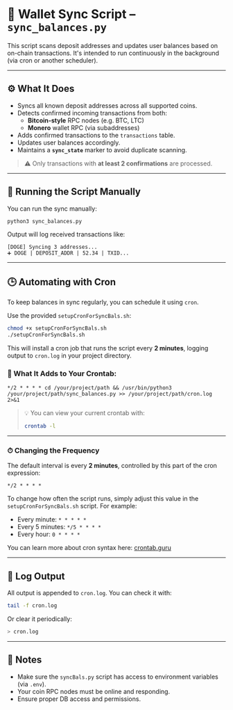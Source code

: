 # 🔄 Wallet Sync Script – `sync_balances.py`

This script scans deposit addresses and updates user balances based on on-chain transactions. It's intended to run continuously in the background (via cron or another scheduler).

---

## ⚙️ What It Does

- Syncs all known deposit addresses across all supported coins.
- Detects confirmed incoming transactions from both:
  - **Bitcoin-style** RPC nodes (e.g. BTC, LTC)
  - **Monero** wallet RPC (via subaddresses)
- Adds confirmed transactions to the `transactions` table.
- Updates user balances accordingly.
- Maintains a **`sync_state`** marker to avoid duplicate scanning.

> ⚠️ Only transactions with **at least 2 confirmations** are processed.

---

## 🧪 Running the Script Manually

You can run the sync manually:

```bash
python3 sync_balances.py
````

Output will log received transactions like:

```
[DOGE] Syncing 3 addresses...
➕ DOGE | DEPOSIT_ADDR | 52.34 | TXID...
```

---

## 🕒 Automating with Cron

To keep balances in sync regularly, you can schedule it using `cron`.

Use the provided `setupCronForSyncBals.sh`:

```bash
chmod +x setupCronForSyncBals.sh
./setupCronForSyncBals.sh
```

This will install a cron job that runs the script every **2 minutes**, logging output to `cron.log` in your project directory.

### 🔁 What It Adds to Your Crontab:

```
*/2 * * * * cd /your/project/path && /usr/bin/python3 /your/project/path/sync_balances.py >> /your/project/path/cron.log 2>&1
```

> 💡 You can view your current crontab with:
>
> ```bash
> crontab -l
> ```

---

### ⏱ Changing the Frequency

The default interval is every **2 minutes**, controlled by this part of the cron expression:

```
*/2 * * * *
```

To change how often the script runs, simply adjust this value in the `setupCronForSyncBals.sh` script. For example:

* Every minute: `* * * * *`
* Every 5 minutes: `*/5 * * * *`
* Every hour: `0 * * * *`

You can learn more about cron syntax here: [crontab.guru](https://crontab.guru)

---

## 📁 Log Output

All output is appended to `cron.log`. You can check it with:

```bash
tail -f cron.log
```

Or clear it periodically:

```bash
> cron.log
```

---

## 🔐 Notes

* Make sure the `syncBals.py` script has access to environment variables (via `.env`).
* Your coin RPC nodes must be online and responding.
* Ensure proper DB access and permissions.

